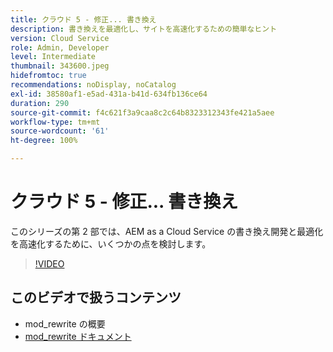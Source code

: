 ```yaml
---
title: クラウド 5 - 修正... 書き換え
description: 書き換えを最適化し、サイトを高速化するための簡単なヒント
version: Cloud Service
role: Admin, Developer
level: Intermediate
thumbnail: 343600.jpeg
hidefromtoc: true
recommendations: noDisplay, noCatalog
exl-id: 38580af1-e5ad-431a-b41d-634fb136ce64
duration: 290
source-git-commit: f4c621f3a9caa8c2c64b8323312343fe421a5aee
workflow-type: tm+mt
source-wordcount: '61'
ht-degree: 100%

---
```


# クラウド 5 - 修正... 書き換え

このシリーズの第 2 部では、AEM as a Cloud Service の書き換え開発と最適化を高速化するために、いくつかの点を検討します。

>[!VIDEO](https://video.tv.adobe.com/v/343600?quality=12&learn=on)

## このビデオで扱うコンテンツ

+ mod_rewrite の概要
+ [mod_rewrite ドキュメント](https://httpd.apache.org/docs/current/mod/mod_rewrite.html)
